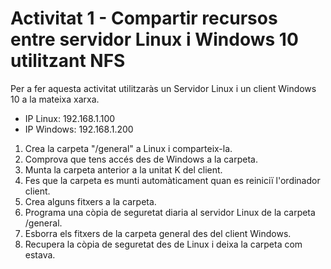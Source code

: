 # Activitat 1 - Compartir recursos entre servidor Linux i Windows 10 utilitzant NFS

Per a fer aquesta activitat utilitzaràs un Servidor Linux i un client Windows 10 a la mateixa xarxa.
- IP Linux: 192.168.1.100
- IP Windows: 192.168.1.200

1. Crea la carpeta "/general" a Linux i comparteix-la.
2. Comprova que tens accés des de Windows a la carpeta.
3. Munta la carpeta anterior a la unitat K del client.
4. Fes que la carpeta es munti automàticament quan es reiniciï l'ordinador client.
5. Crea alguns fitxers a la carpeta.
6. Programa una còpia de seguretat diaria al servidor Linux de la carpeta /general.
7. Esborra els fitxers de la carpeta general des del client Windows.
8. Recupera la còpia de seguretat des de Linux i deixa la carpeta com estava.
